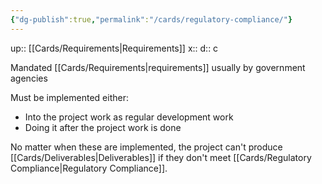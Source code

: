 ```yaml
---
{"dg-publish":true,"permalink":"/cards/regulatory-compliance/"}
---
```


up:: [[Cards/Requirements\|Requirements]] 
x:: 
d:: c

Mandated [[Cards/Requirements\|requirements]] usually by government agencies

Must be implemented either:
- Into the project work as regular development work
- Doing it after the project work is done

No matter when these are implemented, the project can't produce [[Cards/Deliverables\|Deliverables]] if they don't meet [[Cards/Regulatory Compliance\|Regulatory Compliance]].  